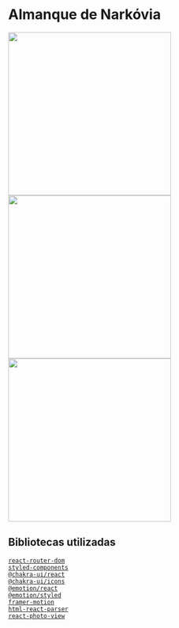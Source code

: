 # Almanque de Narkóvia
<div>
  <img src="https://user-images.githubusercontent.com/71052352/212166368-9bfbbff8-d2a9-49d6-8278-7edabd336352.jpg" width="330">
  <img src="https://user-images.githubusercontent.com/71052352/212164852-0a8a41ff-9dfb-47e0-9c63-85bc98b99395.jpg" width="330">
  <img src="https://user-images.githubusercontent.com/71052352/212166460-bb099a49-7ee7-4a6f-9c0c-6530208dc21e.jpg" width="330">
</div>

## Bibliotecas utilizadas
[`react-router-dom`](https://www.npmjs.com/package/react-router-dom)<br>
[`styled-components`](https://www.npmjs.com/package/styled-components)<br>
[`@chakra-ui/react`](https://www.npmjs.com/package/@chakra-ui/react)<br>
[`@chakra-ui/icons`](https://www.npmjs.com/package/@chakra-ui/icons)<br>
[`@emotion/react`](https://www.npmjs.com/package/@emotion/react)<br>
[`@emotion/styled`](https://www.npmjs.com/package/@emotion/styled)<br>
[`framer-motion`](https://www.npmjs.com/package/framer-motion)<br>
[`html-react-parser`](https://www.npmjs.com/package/html-react-parser)<br>
[`react-photo-view`](https://www.npmjs.com/package/react-photo-view)<br>
